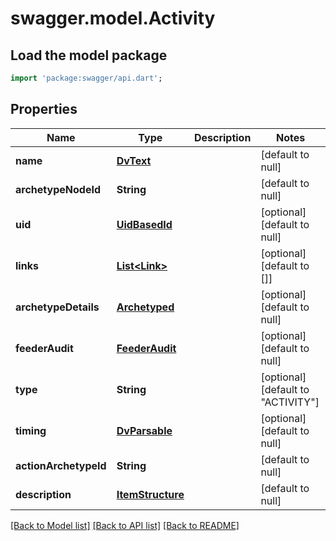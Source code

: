 # swagger.model.Activity

## Load the model package
```dart
import 'package:swagger/api.dart';
```

## Properties
Name | Type | Description | Notes
------------ | ------------- | ------------- | -------------
**name** | [**DvText**](DvText.md) |  | [default to null]
**archetypeNodeId** | **String** |  | [default to null]
**uid** | [**UidBasedId**](UidBasedId.md) |  | [optional] [default to null]
**links** | [**List&lt;Link&gt;**](Link.md) |  | [optional] [default to []]
**archetypeDetails** | [**Archetyped**](Archetyped.md) |  | [optional] [default to null]
**feederAudit** | [**FeederAudit**](FeederAudit.md) |  | [optional] [default to null]
**type** | **String** |  | [optional] [default to &quot;ACTIVITY&quot;]
**timing** | [**DvParsable**](DvParsable.md) |  | [optional] [default to null]
**actionArchetypeId** | **String** |  | [default to null]
**description** | [**ItemStructure**](ItemStructure.md) |  | [default to null]

[[Back to Model list]](../README.md#documentation-for-models) [[Back to API list]](../README.md#documentation-for-api-endpoints) [[Back to README]](../README.md)

